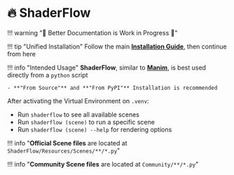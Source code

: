 # 🔥 ShaderFlow

!!! warning "🚧 Better Documentation is Work in Progress 🚧"

!!! tip "Unified Installation"
    Follow the main <a href="../../get" target="_blank"><b>Installation Guide</b></a>, then continue from here

!!! info "Intended Usage"
    **ShaderFlow**, similar to [**Manim**](https://github.com/3b1b/manim), is best used directly from a `python` script

    - **"From Source"** and **"From PyPI"** Installation is recommended

After activating the Virtual Environment on `.venv`:

- Run `shaderflow` to see all available scenes
- Run `shaderflow (scene)` to run a specific scene
- Run `shaderflow (scene) --help` for rendering options

!!! info "**Official Scene files** are located at `ShaderFlow/Resources/Scenes/**/*.py`"

!!! info "**Community Scene files** are located at `Community/**/*.py`"


